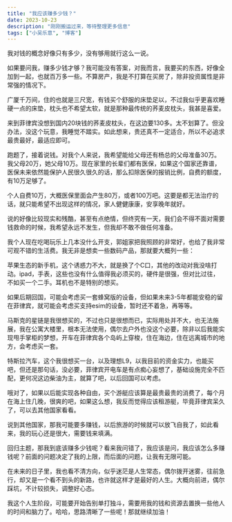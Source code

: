 ```yaml
---
title: "我应该赚多少钱？"
date: 2023-10-23
description: "刚刚搬运过来，等待整理更多信息"
tags: ["小吴乐意", "博客"]
---
```


我对钱的概念好像只有多少，没有够用就行这么一说。

如果要问我，赚多少钱才够？我可能没有答案，对我而言，我要买的东西，好像全加到一起，也就百万多一些。不算房产，我是不打算在买房了，除非投资属性是非常强的情况下。

广厦千万间，住的也就是三尺宽，有钱买个舒服的床垫足以，不过我似乎更喜欢睡硬一点的床垫，枕头也不希望太软，就是那种最传统的荞麦皮枕头，我甚是喜爱。

来到菲律宾没想到国内20块钱的荞麦皮枕头，在这边要130多。太不划算了。但没办法，没这个玩意，我睡觉不踏实。如此想来，贵还真不一定适合，所以不必追求最贵最好，最适应即可。

跑题了，接着说钱。对我个人来说，我希望能给父母还有杨总的父母准备30万。我父母20万，她父母10万。现在家里的长辈们都有医保，如果这个国家还靠谱，医保未来依然能保护人民很久很久的话，那么扣除医保的报销比例，自费的额度，有10万足够了。

个人自费10万，大概医保里面会产生80万，或者100万吧。这要是都无法治疗的话，就只能希望不出现这样的情况，家人健健康康，安享晚年就好。

说的好像比较现实和残酷，甚至有点绝情，但终究有一天，我们会不得不面对需要钱救命的时候，我希望永远不发生，但我却不敢不做任何准备。

我个人现在吃喝玩乐上几本没什么开支，郭姐家把我照顾的非常好，也给了我非常可观不错的生活费。我无非是想卖一些数码产品，那就要大概列一些：

苹果生态的新手机，这个诱惑力不大，就是换了个C口，其他的改动对我没啥打动。ipad，手表，这些也没有什么值得我必须买的，硬件是很强，但对比过往，不如买一个二手。耳机也不是特别的想买。

如果后期回国，可能会考虑买一套蜂窝版的设备，但如果未来3-5年都能安稳的留在菲律宾，就可能会考虑买支持esim的设备，暂时还不着急，再等等。

马斯克的星链是我很想买的，不过也只是很想而已，实际用处并不大，也无法施展，我在公寓大楼里，根本无法使用，偶尔去户外也没这个必要，除非以后我能实现甩手掌柜的梦想，开车在菲律宾各个岛屿上穿梭，住在海边，住在远离城市的地方，会考虑买一套。

特斯拉汽车，这个我很想买一台，以及理想L9，以我目前的资金实力，也能买吧，但还是那句话，没必要，菲律宾开电车是有点痴心妄想了，基础设施完全不匹配，更何况这边柴油为主，就算了吧，以后回国可以考虑。

哦对了，如果以后能实现各种自由，买个游艇应该算是最贵最贵的消费了，每个月在海上住几晚，很爽的吧，如果这么想，我反而觉得应该租游艇，毕竟菲律宾呆久了，可以去其他国家看看。

说到其他国家，那我可能要多赚钱，以后旅游的时候就可以放飞自我了，如此看来，我的玩心还是很大，需要钱来填满。

回归主题，那我到底该赚多少钱呢？看来我问错了，我应该是问，我应该怎么多赚钱呢？前面的问题决定了我的上限，而后面的问题，让我有无限可能。

在未来的日子里，我也看不清方向，似乎迷茫是人生常态，偶尔拨开迷雾，往前急行，却又是一个看不到头的新路，也许就这样才是最好的人生。大概向前进，偶尔踩坑，不计较损失，调整好心态。

我这个人生阶段，可能要开始告别单打独斗，需要用我的钱和资源去置换一些他人的时间和脑力了。哈哈，思路清晰了一些呢！那就继续加油！
